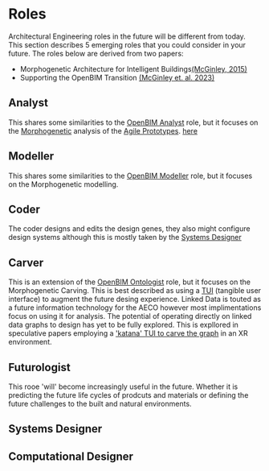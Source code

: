 # Roles
Architectural Engineering roles in the future will be different from today. This section describes 5 emerging roles that you could consider in your future. The roles below are derived from two papers:

* Morphogenetic Architecture for Intelligent Buildings[(McGinley, 2015)](https://www.researchgate.net/publication/268449100_A_Morphogenetic_Architecture_for_Intelligent_Buildings)
* Supporting the OpenBIM Transition [(McGinley et. al. 2023)](https://www.researchgate.net/publication/372244146_Supporting_the_OpenBIM_transition)

## Analyst
This shares some similarities to the [OpenBIM Analyst] role, but it focuses on the [Morphogenetic] analysis of the [Agile Prototypes].
[here](https://www.researchgate.net/publication/363579368_A_framework_for_meta-disciplinary_building_analysis)

## Modeller
This shares some similarities to the [OpenBIM Modeller] role, but it focuses on the Morphogenetic modelling.


## Coder
The coder designs and edits the design genes, they also might configure design systems although this is mostly taken by the [Systems Designer]

## Carver
This is an extension of the [OpenBIM Ontologist] role, but it focuses on the Morphogenetic Carving. This is best described as using a [TUI] (tangible user interface) to augment the future desing experience. Linked Data is touted as a future information technology for the AECO however most implimentations focus on using it for analysis. The potential of operating directly on linked data graphs to design has yet to be fully explored. This is expllored in speculative papers employing a ['katana' TUI to carve the graph](https://www.researchgate.net/publication/282664175_MorphoCarve_Carving_Morphogenetic_Prototypes) in an XR environment.

## Futurologist
This rooe 'will' become increasingly useful in the future. Whether it is predicting the future life cycles of prodcuts and materials or defining the future challenges to the built and natural environments.


## Systems Designer


## Computational Designer

[OpenBIM Modeller]: /41934/Roles/Modeller
[OpenBIM Analyst]: /41934/Roles/Analyst
[OpenBIM Ontologist]: /41934/Roles/Ontologist
[Systems Designer]: /Roles/SystemsDesigner
[Morphogenetic]: /Concepts/MorphogeneticPrototyping
[Agile Prototypes]: /Methodology
[TUI]: https://en.wikipedia.org/wiki/Tangible_user_interface
